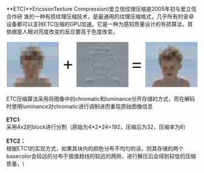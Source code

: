 **ETC(**EricssonTexture
Compression)爱立信纹理压缩是2005年初与爱立信合作研
发的一种有损纹理压缩技术，是最通用的纹理压缩格式，几乎所有的安卓设备都可以支持ETC压缩的GPU加速。它是一种为感知质量设计的有损算法，其依据是人眼对亮度改变的反应要高于色度改变。\
\
![](../../../media/graphic/texture_compression/etc.png)\
\
ETC压缩算法采用将图像中的chromatic和luminance分开存储的方式，而在解码时使用luminance对chromatic进行调制进而重现原始图像信息\
\
**ETC1**:\
采用4x2的block进行分割（原始为4\*2\*24=192，压缩后为32，压缩率为6）\
\
**ETC2：**\
根据ETC1的实现方式，如果其块内的颜色分布不均匀的话，则其存储的两个basecolor会较远的分布于插值趋线的较远的两侧，进行解压后会得到较低的压缩质量，\

